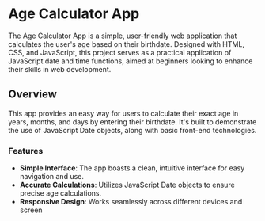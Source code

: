 # Age Calculator App

The Age Calculator App is a simple, user-friendly web application that calculates the user's age based on their birthdate. Designed with HTML, CSS, and JavaScript, this project serves as a practical application of JavaScript date and time functions, aimed at beginners looking to enhance their skills in web development.

## Overview

This app provides an easy way for users to calculate their exact age in years, months, and days by entering their birthdate. It's built to demonstrate the use of JavaScript Date objects, along with basic front-end technologies.

### Features

- **Simple Interface**: The app boasts a clean, intuitive interface for easy navigation and use.
- **Accurate Calculations**: Utilizes JavaScript Date objects to ensure precise age calculations.
- **Responsive Design**: Works seamlessly across different devices and screen
